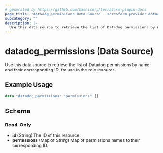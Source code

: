 ```yaml
---
# generated by https://github.com/hashicorp/terraform-plugin-docs
page_title: "datadog_permissions Data Source - terraform-provider-datadog"
subcategory: ""
description: |-
  Use this data source to retrieve the list of Datadog permissions by name and their corresponding ID, for use in the role resource.
---
```


# datadog_permissions (Data Source)

Use this data source to retrieve the list of Datadog permissions by name and their corresponding ID, for use in the role resource.

## Example Usage

```terraform
data "datadog_permissions" "permissions" {}
```

<!-- schema generated by tfplugindocs -->
## Schema

### Read-Only

- **id** (String) The ID of this resource.
- **permissions** (Map of String) Map of permissions names to their corresponding ID.



